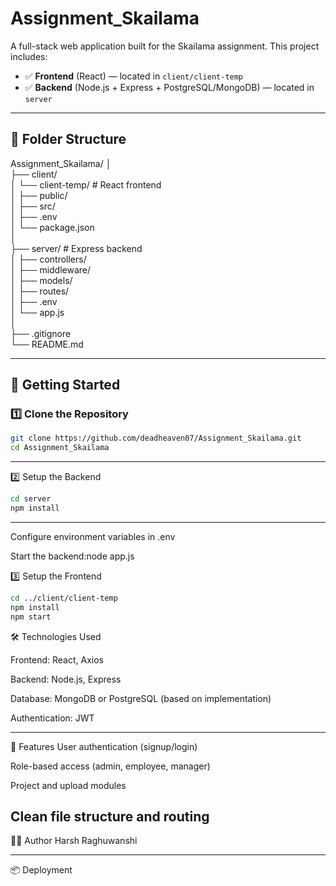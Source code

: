 # Assignment_Skailama

A full-stack web application built for the Skailama assignment. This project includes:

- ✅ **Frontend** (React) — located in `client/client-temp`
- ✅ **Backend** (Node.js + Express + PostgreSQL/MongoDB) — located in `server`

---
## 📁 Folder Structure
Assignment_Skailama/
│                                                                         
├── client/                                                                                                       
│ └── client-temp/ # React frontend                                                                                         
│ ├── public/                                                                                 
│ ├── src/                                                                                  
│ ├── .env                                                                                       
│ └── package.json                                                                                         
│                                                                                                                           
├── server/ # Express backend                                                                                              
│ ├── controllers/                                                                                              
│ ├── middleware/                                                                                                     
│ ├── models/                                                                                        
│ ├── routes/                                                                                             
│ ├── .env                                                               
│ └── app.js                                                                               
│                                                                                    
├── .gitignore                                                                                                             
└── README.md                                                                                                                        

---

## 🚀 Getting Started

### 1️⃣ Clone the Repository

```bash
git clone https://github.com/deadheaven07/Assignment_Skailama.git
cd Assignment_Skailama 
```
--------------------
2️⃣ Setup the Backend
```bash
cd server
npm install
```
----------------
Configure environment variables in .env

Start the backend:node app.js

3️⃣ Setup the Frontend
```bash
cd ../client/client-temp
npm install
npm start
```

🛠️ Technologies Used

Frontend: React, Axios

Backend: Node.js, Express

Database: MongoDB or PostgreSQL (based on implementation)

Authentication: JWT

-------------
🧪 Features
User authentication (signup/login)

Role-based access (admin, employee, manager)

Project and upload modules

Clean file structure and routing
----------------------

🧑‍💻 Author
Harsh Raghuwanshi

---------------------------

📦 Deployment



